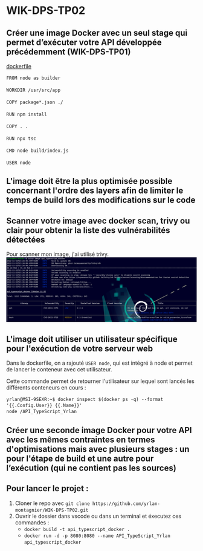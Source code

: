 # WIK-DPS-TP02

## Créer une image Docker avec un seul stage qui permet d’exécuter votre API développée précédemment (WIK-DPS-TP01)
[dockerfile](dockerfile)
```
FROM node as builder

WORKDIR /usr/src/app

COPY package*.json ./

RUN npm install

COPY . .

RUN npx tsc

CMD node build/index.js

USER node
```

## L'image doit être la plus optimisée possible concernant l'ordre des layers afin de limiter le temps de build lors des modifications sur le code

## Scanner votre image avec docker scan, trivy ou clair pour obtenir la liste des vulnérabilités détectées
Pour scanner mon image, j'ai utilisé trivy.
    ![](./img/Trivy.png)

## L'image doit utiliser un utilisateur spécifique pour l'exécution de votre serveur web
Dans le dockerfile, on a rajouté `USER node`, qui est intégré à node et permet de lancer le conteneur avec cet utilisateur.

Cette commande permet de retourner l'utilisateur sur lequel sont lancés les différents conteneurs en cours :
```
yrlan@MSI-9SEXR:~$ docker inspect $(docker ps -q) --format '{{.Config.User}} {{.Name}}'
node /API_TypeScript_Yrlan
```

## Créer une seconde image Docker pour votre API avec les mêmes contraintes en termes d'optimisations mais avec plusieurs stages : un pour l'étape de build et une autre pour l’exécution (qui ne contient pas les sources)

## Pour lancer le projet :

1. Cloner le repo avec `git clone https://github.com/yrlan-montagnier/WIK-DPS-TP02.git`
2. Ouvrir le dossier dans vscode ou dans un terminal et éxecutez ces commandes :
    - `docker build -t api_typescript_docker .`
    - `docker run -d -p 8080:8080 --name API_TypeScript_Yrlan api_typescript_docker`
